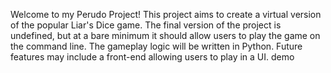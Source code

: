 Welcome to my Perudo Project!
This project aims to create a virtual version of the popular Liar's Dice game. 
The final version of the project is undefined, but at a bare minimum it should allow users to play the game on the command line. 
The gameplay logic will be written in Python. Future features may include a front-end allowing users to play in a UI.
demo